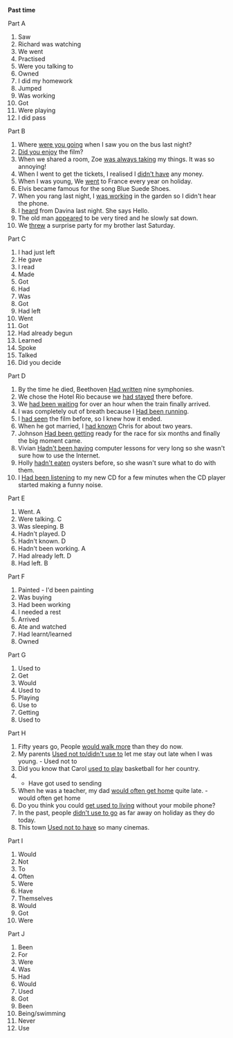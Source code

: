 **Past time**

Part A
1. Saw
2. Richard was watching
3. We went
4. Practised
5. Were you talking to
6. Owned
7. I did my homework
8. Jumped
9. Was working
10. Got
11. Were playing
12. I did pass

Part B
1. Where <u>were you going</u> when I saw you on the bus last night?
2. <u>Did you enjoy</u> the film?
3. When we shared a room, Zoe <u>was always taking</u> my things. It was so annoying!
4. When I went to get the tickets, I realised I <u>didn't have</u> any money.
5. When I was young, We <u>went</u> to France every year on holiday.
6. Elvis became famous for the song Blue Suede Shoes.
7. When you rang last night, I <u>was working</u> in the garden so I didn't hear the phone.
8. I <u>heard</u> from Davina last night. She says Hello.
9. The old man <u>appeared</u> to be very tired and he slowly sat down.
10. We <u>threw</u> a surprise party for my brother last Saturday.

Part C
1. I had just left 
2. He gave
3. I read
4. Made
5. Got
6. Had
7. Was
8. Got
9. Had left
10. Went
11. Got
12. Had already begun
13. Learned
14. Spoke
15. Talked
16. Did you decide

Part D
1. By the time he died, Beethoven <u>Had written</u> nine symphonies.
2. We chose the Hotel Rio because we <u>had stayed</u> there before.
3. We <u>had been waiting</u> for over an hour when the train finally arrived.
4. I was completely out of breath because I <u>Had been running</u>.
5. I <u>had seen</u> the film before, so I knew how it ended.
6. When he got married, I <u>had known</u> Chris for about two years.
7. Johnson <u>Had been getting</u> ready for the race for six months and finally the big moment came.
8. Vivian <u>Hadn't been having</u> computer lessons for very long so she wasn't sure how to use the Internet.
9. Holly <u>hadn't eaten</u> oysters before, so she wasn't sure what to do with them.
10. I <u>Had been listening</u> to my new CD for a few minutes when the CD player started making a funny noise.

Part E
1. Went. A
2. Were talking. C
3. Was sleeping. B
4. Hadn't played. D
5. Hadn't known. D
6. Hadn't been working. A
7. Had already left. D
8. Had left. B

Part F
1. Painted - I'd been painting
2. Was buying
3. Had been working
4. I needed a rest
5. Arrived
6. Ate and watched
7. Had learnt/learned
8. Owned

Part G
1. Used to 
2. Get
3. Would
4. Used to
5. Playing
6. Use to
7. Getting
8. Used to

Part H
1. Fifty years go, People <u>would walk more</u> than they do now.
2. My parents <u>Used not to/didn't use to</u> let me stay out late when I was young. - Used not to
3. Did you know that Carol <u>used to play</u> basketball for her country.
4. - Have got used to sending
5. When he was a teacher, my dad <u>would often get home</u> quite late. - would often get home
6. Do you think you could <u>get used to living</u> without your mobile phone?
7. In the past, people <u>didn't use to go</u> as far away on holiday as they do today.
8. This town <u>Used not to have</u> so many cinemas.

Part I
1. Would
2. Not
3. To
4. Often
5. Were
6. Have
7. Themselves
8. Would
9. Got
10. Were

Part J
1. Been
2. For
3. Were
4. Was
5. Had
6. Would
7. Used
8. Got
9. Been
10. Being/swimming
11. Never
12. Use